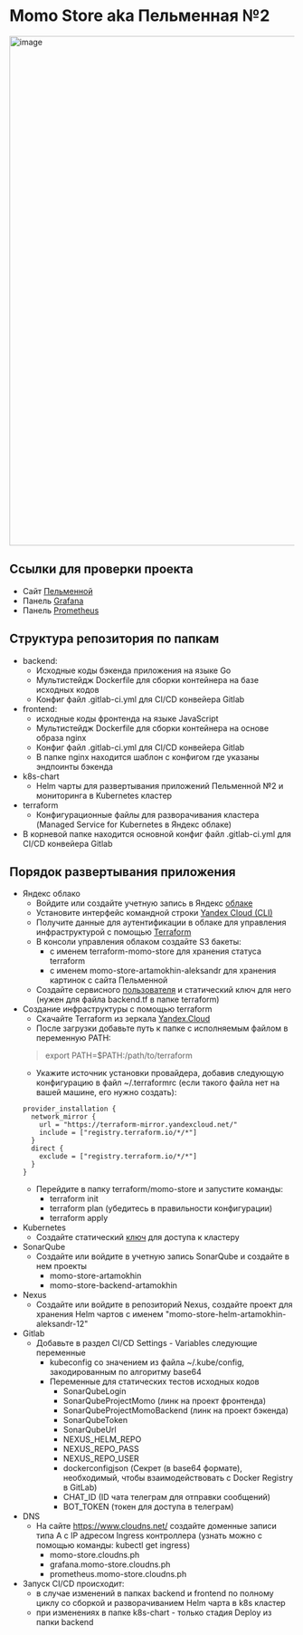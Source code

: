 # Momo Store aka Пельменная №2

<img width="900" alt="image" src="https://user-images.githubusercontent.com/9394918/167876466-2c530828-d658-4efe-9064-825626cc6db5.png">

## Ссылки для проверки проекта
- Сайт [Пельменной](https://momo-store.cloudns.ph/catalog)
- Панель [Grafana](https://grafana.momo-store.cloudns.ph/d/9rfE_dU4z/pel-mennaja?orgId=1&refresh=5s)
- Панель [Prometheus](https://prometheus.momo-store.cloudns.ph)

## Структура репозитория по папкам

- backend: 
  - Исходные коды бэкенда приложения на языке Go
  - Мультистейдж Dockerfile для сборки контейнера на базе исходных кодов
  - Конфиг файл .gitlab-ci.yml для CI/CD конвейера Gitlab
- frontend:
  - исходные коды фронтенда на языке JavaScript 
  - Мультистейдж Dockerfile для сборки контейнера на основе образа nginx
  - Конфиг файл .gitlab-ci.yml для CI/CD конвейера Gitlab
  - В папке nginx находится шаблон с конфигом где указаны эндпоинты бэкенда
- k8s-chart
  - Helm чарты для развертывания приложений Пельменной №2 и мониторинга в Kubernetes кластер 
- terraform
  - Конфигурационные файлы для разворачивания кластера (Managed Service for Kubernetes в Яндекс облаке)
- В корневой папке находится основной конфиг файл .gitlab-ci.yml для CI/CD конвейера Gitlab


## Порядок развертывания приложения

- Яндекс облако
  - Войдите или создайте учетную запись в Яндекс [облаке](https://cloud.yandex.ru/)
  - Установите интерфейс командной строки [Yandex Cloud (CLI)](https://cloud.yandex.ru/docs/cli/quickstart#install)
  - Получите данные для аутентификации в облаке для управления инфраструктурой  с помощью [Terraform](https://cloud.yandex.ru/docs/tutorials/infrastructure-management/terraform-quickstart#get-credentials)
  - В консоли управления облаком создайте S3 бакеты:
    - с именем terraform-momo-store для хранения статуса terraform
    - с именем momo-store-artamokhin-aleksandr для хранения картинок с сайта Пельменной
  - Создайте сервисного [пользователя](https://cloud.yandex.ru/docs/iam/concepts/users/service-accounts) и статический ключ для него (нужен для файла backend.tf в папке terraform)
- Создание инфраструктуры с помощью terraform
  - Скачайте Terraform из зеркала [Yandex.Cloud](https://hashicorp-releases.yandexcloud.net/terraform/)
  - После загрузки добавьте путь к папке с исполняемым файлом в переменную PATH:
  >export PATH=$PATH:/path/to/terraform
  - Укажите источник установки провайдера, добавив следующую конфигурацию в файл ~/.terraformrc (если такого файла нет на вашей машине, его нужно создать):
  ```hcl-terraform
  provider_installation {
    network_mirror {
      url = "https://terraform-mirror.yandexcloud.net/"
      include = ["registry.terraform.io/*/*"]
    }
    direct {
      exclude = ["registry.terraform.io/*/*"]
    }
  }
  ```
  - Перейдите в папку terraform/momo-store и запустите команды: 
    - terraform init
    - terraform plan (убедитесь в правильности конфигурации)
    - terraform apply
- Kubernetes
  - Создайте статический [ключ](https://cloud.yandex.ru/docs/managed-kubernetes/operations/connect/create-static-conf#prepare-cert) для доступа к кластеру
- SonarQube
  - Создайте или войдите в учетную запись SonarQube и создайте в нем проекты
    - momo-store-artamokhin
    - momo-store-backend-artamokhin
- Nexus
  - Создайте или войдите в репозиторий Nexus, создайте проект для хранения Helm чартов с именем "momo-store-helm-artamokhin-aleksandr-12"
- Gitlab
  - Добавьте в раздел CI/CD Settings - Variables следующие переменные
    - kubeconfig со значением из файла ~/.kube/config, закодированным по алгоритму base64
    - Переменные для статических тестов исходных кодов 
      - SonarQubeLogin
      - SonarQubeProjectMomo (линк на проект фронтенда)
      - SonarQubeProjectMomoBackend (линк на проект бэкенда)
      - SonarQubeToken
      - SonarQubeUrl
      - NEXUS_HELM_REPO
      - NEXUS_REPO_PASS
      - NEXUS_REPO_USER
      - dockerconfigjson (Секрет (в base64 формате), необходимый, чтобы взаимодействовать с Docker Registry в GitLab)
      - CHAT_ID (ID чата телеграм для отправки сообщений)
      - BOT_TOKEN (токен для доступа в телеграм)
- DNS
  - На сайте https://www.cloudns.net/ создайте доменные записи типа А с IP адресом Ingress контроллера (узнать можно с помощью команды: kubectl get ingress)
      - momo-store.cloudns.ph
      - grafana.momo-store.cloudns.ph
      - prometheus.momo-store.cloudns.ph
- Запуск CI/CD происходит:
  - в случае изменений в папках backend и frontend по полному циклу со сборкой и разворачиванием Helm чарта в k8s кластер
  - при изменениях в папке k8s-chart - только стадия Deploy из папки backend


